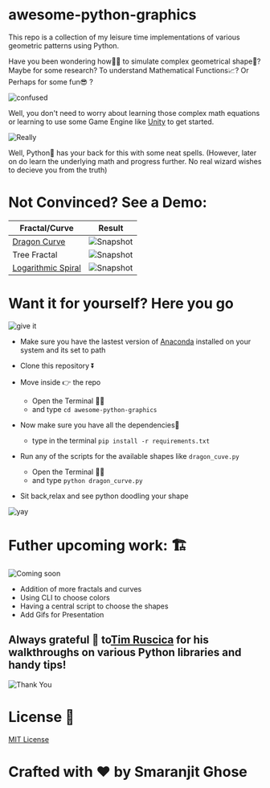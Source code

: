 # awesome-python-graphics

This repo is a collection of my leisure time implementations of various geometric patterns using Python.

Have you been wondering how🤔🤔 to simulate complex geometrical shape🔭? Maybe for some research? To understand Mathematical Functions📈? Or Perhaps for some fun😎 ?

![confused](https://media.giphy.com/media/3o7btPCcdNniyf0ArS/giphy.gif)

Well, you don't need to worry about learning those complex math equations or learning to use some Game Engine like  [Unity](https://unity.com/) to get started.

![Really](https://media.giphy.com/media/oOTTyHRHj0HYY/giphy.gif)

Well, Python🐍 has your back for this with some neat spells. (However, later on do learn the underlying math and progress further. No real wizard wishes to decieve you from the truth)

# Not Convinced? See a Demo:

|Fractal/Curve|Result|
|--------|-------|
|[Dragon Curve](https://en.wikipedia.org/wiki/Dragon_curve)|![Snapshot](https://github.com/smaranjitghose/awesome-python-graphics/blob/master/assets/snapshots/dragon_curve.png)|
|Tree Fractal|![Snapshot](https://github.com/smaranjitghose/awesome-python-graphics/blob/master/assets/snapshots/tree_fractal.png)|
|[Logarithmic Spiral](https://en.wikipedia.org/wiki/Logarithmic_spiral)|![Snapshot](https://github.com/smaranjitghose/awesome-python-graphics/blob/master/assets/snapshots/logarithmic_spiral.png)|


# Want it for yourself? Here you go

![give it](https://media.giphy.com/media/KamhkkcTtvOJ0FCjnB/giphy.gif)

- Make sure you have the lastest version of [Anaconda](https://www.anaconda.com/distribution/) installed on your system and its set to path
- Clone this repository ⏬
- Move inside 👉 the repo 
    - Open the Terminal 👩‍💻
    - and type ```cd awesome-python-graphics```
- Now make sure you have all the dependencies🧱 
  - type in the terminal
      ```pip install -r requirements.txt```
- Run any of the scripts for the available shapes like ```dragon_cuve.py```
    - Open the Terminal 👩‍💻
    - and type ```python dragon_curve.py```

- Sit back,relax and see python doodling your shape

![yay](https://media.giphy.com/media/OfkGZ5H2H3f8Y/giphy.gif)

# Futher upcoming work: 🏗

![Coming soon](https://media.giphy.com/media/kyLptBNdyMHftuqoNy/giphy.gif)

- Addition of more fractals and curves
- Using CLI to choose colors
- Having a central script to choose the shapes
- Add Gifs for Presentation


## Always grateful 🙏 to[Tim Ruscica](https://www.youtube.com/channel/UC4JX40jDee_tINbkjycV4Sg/featured) for his walkthroughs on various Python libraries and handy tips!

![Thank You](https://media.giphy.com/media/AeWoyE3ZT90YM/giphy.gif)

# License 📜

[MIT License](https://github.com/smaranjitghose/awesome-python-graphics/blob/master/LICENSE)

# **Crafted with ❤ by Smaranjit Ghose**
